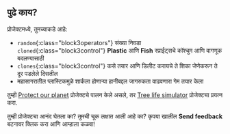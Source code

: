 ## पुढे काय?

प्रोजेक्टमध्ये, तुमच्याकडे आहे:
+ `random`{:class="block3operators"} संख्या निवडा `cloned`{:class="block3control"} **Plastic** आणि **Fish** स्प्राईट्सचे कॉश्चुम आणि वागणूक बदलण्यासाठी
+ `clones`{:class="block3control"} कसे तयार आणि डिलीट करायचे ते शिका जेणेकरून ते दूर पडलेले दिसतील
+ महासागरातील प्लास्टिकमुळे शार्कला होणाऱ्या हानीबद्दल जागरुकता वाढवणारा गेम तयार केला

तुम्ही [Protect our planet](https://projects.raspberrypi.org/mr-IN/pathways/protect-our-planet) प्रोजेक्टचे पालन केले असले, तर [Tree life simulator](https://projects.raspberrypi.org/mr-IN/projects/tree-life-simulator) प्रोजेक्टचा प्रयत्न करा.

तुम्ही प्रोजेक्टचा आनंद घेतला का? तुमची चूक लक्षात आली आहे का? कृपया खालील **Send feedback** बटनावर क्लिक करा आणि आम्हाला कळवा!
